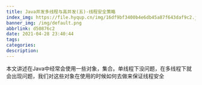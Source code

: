 ```yaml
---
title: Java并发多线程与高并发(五)-线程安全策略
index_img: https://file.hyqup.cn/img/16df9bf3400b4e6db45a87f643daf9c2.jpg
banner_img: /img/default.png
abbrlink: d50876c2
date: 2021-04-28 23:40:44
tags:
categories:
description:
---
```


本文讲述在Java中经常会使用一些对象，集合。单线程下没问题，在多线程下就会出现问题，我们对这些对象在使用的时候如何去做来保证线程安全

<!-- more -->